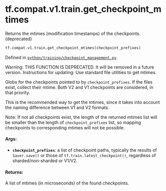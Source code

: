 <div itemscope itemtype="http://developers.google.com/ReferenceObject">
<meta itemprop="name" content="tf.compat.v1.train.get_checkpoint_mtimes" />
<meta itemprop="path" content="Stable" />
</div>

# tf.compat.v1.train.get_checkpoint_mtimes

Returns the mtimes (modification timestamps) of the checkpoints. (deprecated)

``` python
tf.compat.v1.train.get_checkpoint_mtimes(checkpoint_prefixes)
```



Defined in [`python/training/checkpoint_management.py`](/code/stable/tensorflow/python/training/checkpoint_management.py).

<!-- Placeholder for "Used in" -->

Warning: THIS FUNCTION IS DEPRECATED. It will be removed in a future version.
Instructions for updating:
Use standard file utilities to get mtimes.

Globs for the checkpoints pointed to by `checkpoint_prefixes`.  If the files
exist, collect their mtime.  Both V2 and V1 checkpoints are considered, in
that priority.

This is the recommended way to get the mtimes, since it takes into account
the naming difference between V1 and V2 formats.

Note: If not all checkpoints exist, the length of the returned mtimes list
will be smaller than the length of `checkpoint_prefixes` list, so mapping
checkpoints to corresponding mtimes will not be possible.

#### Args:


* <b>`checkpoint_prefixes`</b>: a list of checkpoint paths, typically the results of
  `Saver.save()` or those of `tf.train.latest_checkpoint()`, regardless of
  sharded/non-sharded or V1/V2.

#### Returns:

A list of mtimes (in microseconds) of the found checkpoints.
